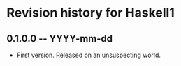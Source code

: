 # Revision history for Haskell1

## 0.1.0.0 -- YYYY-mm-dd

* First version. Released on an unsuspecting world.
